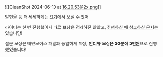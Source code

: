 ![[CleanShot 2024-06-10 at 16.20.53@2x.png]]


<span style="font-family:.AppleSDGothicNeoI-Regular;">발현율</span> 등 더 세세하게는 <a href="https://wiki.woowa.in/pages/viewpage.action?pageId=759979206#" rel="noopener" class="external-link" target="_blank"><u>요기</u></a>에서 보실 수 있어

<span style="font-family:.AppleSDGothicNeoI-Regular;">라이더는</span> 한 번 진행했어서 따로 보상을 정리하진 않았고, <a href="https://wiki.woowa.in/pages/viewpage.action?pageId=1028701740" rel="noopener" class="external-link" target="_blank"><u>진행하실 때 참고하실 문서</u></a>는 있습니당!

<span style="font-family:.AppleSDGothicNeoI-Regular;">설문</span> 보상은 배민보이스 패널과 동일하게 책정,
<span style="font-family:.AppleSDGothicNeoI-Bold;"><b>인터뷰</b></span> **보상은 50분에 5만원**으로 진행했었습니다!!